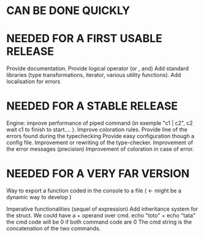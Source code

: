 CAN BE DONE QUICKLY
===================================

NEEDED FOR A FIRST USABLE RELEASE
===================================

Provide documentation.
Provide logical operator (or , and)
Add standard libraries (type transformations, iterator, various utility functions).
Add localisation for errors

NEEDED FOR A STABLE RELEASE
=========================

Engine: improve performance of piped command (in exemple "c1 | c2", c2 wait c1 to finish to start.... ).
Improve coloration rules.
Provide line of the errors found during the typechecking 
Provide easy configuration though a config file.
Improvement or rewriting of the type-checker.
Improvement of the error messages (precision)
Improvement of coloration in case of error.

NEEDED FOR A VERY FAR VERSION
=========================

Way to export a function coded in the console to a file ( <- might be a dynamic way to develop )

Imperative functionalities (sequel of expression)
Add inheritance system for the struct.
We could have a + operand over cmd.
  echo "toto" + echo "tata"
  the cmd code will be 0 if both command code are 0
  The cmd string is the concatenation of the two commands.
